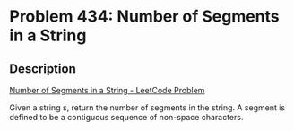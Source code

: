 # Problem 434: Number of Segments in a String

## Description

[Number of Segments in a String - LeetCode Problem](https://leetcode.com/problems/number-of-segments-in-a-string/description/)

Given a string s, return the number of segments in the string.
A segment is defined to be a contiguous sequence of non-space characters.
